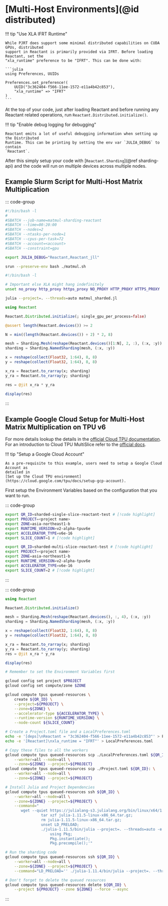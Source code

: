# [Multi-Host Environments](@id distributed)

!!! tip "Use XLA IFRT Runtime"

    While PJRT does support some minimal distributed capabilities on CUDA GPUs, distributed
    support in Reactant is primarily provided via IFRT. Before loading Reactant, set the
    "xla_runtime" preference to be "IFRT". This can be done with:

    ```julia
    using Preferences, UUIDs

    Preferences.set_preference!(
        UUID("3c362404-f566-11ee-1572-e11a4b42c853"),
        "xla_runtime" => "IFRT"
    )
    ```

At the top of your code, just after loading Reactant and before running any Reactant related
operations, run `Reactant.Distributed.initialize()`.

!!! tip "Enable debug logging for debugging"

    Reactant emits a lot of useful debugging information when setting up the Distributed
    Runtime. This can be printing by setting the env var `JULIA_DEBUG` to contain
    `Reactant`.

After this simply setup your code with [`Reactant.Sharding`](@ref sharding-api) and the code
will run on multiple devices across multiple nodes.

## Example Slurm Script for Multi-Host Matrix Multiplication

::: code-group

```bash [main.sbatch]
#!/bin/bash -l
#
#SBATCH --job-name=matmul-sharding-reactant
#SBATCH --time=00:20:00
#SBATCH --nodes=2
#SBATCH --ntasks-per-node=1
#SBATCH --cpus-per-task=72
#SBATCH --account=<account>
#SBATCH --constraint=gpu

export JULIA_DEBUG="Reactant,Reactant_jll"

srun --preserve-env bash ./matmul.sh
```

```bash [matmul.sh]
#!/bin/bash -l

# Important else XLA might hang indefinitely
unset no_proxy http_proxy https_proxy NO_PROXY HTTP_PROXY HTTPS_PROXY

julia --project=. --threads=auto matmul_sharded.jl
```

```julia [matmul_sharded.jl]
using Reactant

Reactant.Distributed.initialize(; single_gpu_per_process=false)

@assert length(Reactant.devices()) >= 2

N = min((length(Reactant.devices()) ÷ 2) * 2, 8)

mesh = Sharding.Mesh(reshape(Reactant.devices()[1:N], 2, :), (:x, :y))
sharding = Sharding.NamedSharding(mesh, (:x, :y))

x = reshape(collect(Float32, 1:64), 8, 8)
y = reshape(collect(Float32, 1:64), 8, 8)

x_ra = Reactant.to_rarray(x; sharding)
y_ra = Reactant.to_rarray(y; sharding)

res = @jit x_ra * y_ra

display(res)
```

:::

## Example Google Cloud Setup for Multi-Host Matrix Multiplication on TPU v6

For more details lookup the details in the
[official Cloud TPU documentation](https://cloud.google.com/tpu/docs). For an introduction
to Cloud TPU MultiSlice refer to the
[official docs](https://cloud.google.com/tpu/docs/multislice-introduction).

!!! tip "Setup a Google Cloud Account"

    As a pre-requisite to this example, users need to setup a Google Cloud Account as
    detailed in
    [Set up the Cloud TPU environment](https://cloud.google.com/tpu/docs/setup-gcp-account).

First setup the Environment Variables based on the configuration that you want to run.

::: code-group

```bash [Single-Slice Multi-Host]
export QR_ID=sharded-single-slice-reactant-test # [!code highlight]
export PROJECT=<project name>
export ZONE=asia-northeast1-b
export RUNTIME_VERSION=v2-alpha-tpuv6e
export ACCELERATOR_TYPE=v6e-16
export SLICE_COUNT=1 # [!code highlight]
```

```bash [Multi-Slice Multi-Host]
export QR_ID=sharded-multi-slice-reactant-test # [!code highlight]
export PROJECT=<project name>
export ZONE=asia-northeast1-b
export RUNTIME_VERSION=v2-alpha-tpuv6e
export ACCELERATOR_TYPE=v6e-16
export SLICE_COUNT=2 # [!code highlight]
```

:::

::: code-group

```julia [Sharded Matrix Multiply]
using Reactant

Reactant.Distributed.initialize()

mesh = Sharding.Mesh(reshape(Reactant.devices(), :, 4), (:x, :y))
sharding = Sharding.NamedSharding(mesh, (:x, :y))

x = reshape(collect(Float32, 1:64), 8, 8)
y = reshape(collect(Float32, 1:64), 8, 8)

x_ra = Reactant.to_rarray(x; sharding)
y_ra = Reactant.to_rarray(y; sharding)
res = @jit x_ra * y_ra

display(res)
```

```bash [Bash Script]
# Remember to set the Environment Variables first

gcloud config set project $PROJECT
gcloud config set compute/zone $ZONE

gcloud compute tpus queued-resources \
    create ${QR_ID} \
    --project=${PROJECT} \
    --zone=${ZONE} \
    --accelerator-type ${ACCELERATOR_TYPE} \
    --runtime-version ${RUNTIME_VERSION} \
    --node-count ${SLICE_COUNT}

# Create a Project.toml file and a LocalPreferences.toml
echo -e '[deps]\nReactant = "3c362404-f566-11ee-1572-e11a4b42c853"' > Project.toml
echo -e '[Reactant]\nxla_runtime = "IFRT"' > LocalPreferences.toml

# Copy these files to all the workers
gcloud compute tpus queued-resources scp ./LocalPreferences.toml ${QR_ID}: \
    --worker=all --node=all \
    --zone=${ZONE} --project=${PROJECT}
gcloud compute tpus queued-resources scp ./Project.toml ${QR_ID}: \
    --worker=all --node=all \
    --zone=${ZONE} --project=${PROJECT}

# Install Julia and Project Dependencies
gcloud compute tpus queued-resources ssh ${QR_ID} \
    --worker=all --node=all \
    --zone=${ZONE} --project=${PROJECT} \
    --command="
       wget --quiet https://julialang-s3.julialang.org/bin/linux/x64/1.11/julia-1.11.5-linux-x86_64.tar.gz;
                tar xzf julia-1.11.5-linux-x86_64.tar.gz;
                rm julia-1.11.5-linux-x86_64.tar.gz;
                unset LD_PRELOAD;
                ./julia-1.11.5/bin/julia --project=. --threads=auto -e '
                    using Pkg;
                    Pkg.instantiate();
                    Pkg.precompile();'"

# Run the sharding code
gcloud compute tpus queued-resources ssh ${QR_ID} \
    --worker=all --node=all \
    --zone=${ZONE} --project=${PROJECT} \
    --command="LD_PRELOAD='' ./julia-1.11.4/bin/julia --project=. --threads=auto <code>"

# Don't forget to delete the queued resources
gcloud compute tpus queued-resources delete ${QR_ID} \
    --project ${PROJECT} --zone ${ZONE} --force --async
```

:::
